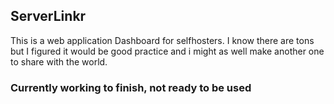 ## ServerLinkr

This is a web application Dashboard for selfhosters. I know there are tons but I figured it would be good practice and i might as well make another one to share with the world.

### Currently working to finish, not ready to be used